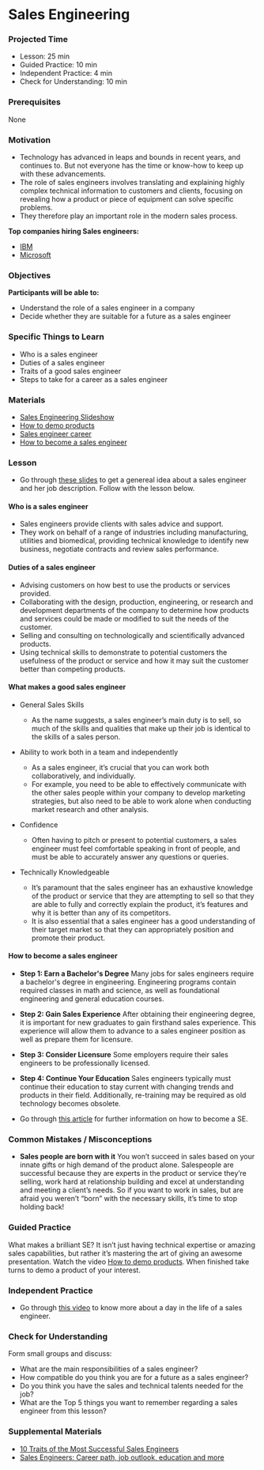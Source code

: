 # Sales Engineering

### Projected Time

- Lesson: 25 min
- Guided Practice: 10 min
- Independent Practice: 4 min
- Check for Understanding: 10 min

### Prerequisites

None

### Motivation

- Technology has advanced in leaps and bounds in recent years, and continues to. But not everyone has the time or know-how to keep up with these advancements.
- The role of sales engineers involves translating and explaining highly complex technical information to customers and clients, focusing on revealing how a product or piece of equipment can solve specific problems.
- They therefore play an important role in the modern sales process.

**Top companies hiring Sales engineers:**

- [IBM](https://www.ibm.com/)
- [Microsoft](https://www.microsoft.com/)

### Objectives

**Participants will be able to:**

- Understand the role of a sales engineer in a company
- Decide whether they are suitable for a future as a sales engineer

### Specific Things to Learn

- Who is a sales engineer
- Duties of a sales engineer
- Traits of a good sales engineer
- Steps to take for a career as a sales engineer

### Materials

- [Sales Engineering Slideshow](https://docs.google.com/presentation/d/1e_CgRXTbwZRj17F-Usza5xJerOqa0ya6Lt0wcBsQyak/edit?usp=sharing)
- [How to demo products](https://www.youtube.com/watch?v=Cxl_3ANnE0A)
- [Sales engineer career](https://www.youtube.com/watch?v=VoNkYHBgfHo)
- [How to become a sales engineer](https://www.careerexplorer.com/careers/sales-engineer/how-to-become/)

### Lesson

- Go through [these slides](ttps://docs.google.com/presentation/d/1e_CgRXTbwZRj17F-Usza5xJerOqa0ya6Lt0wcBsQyak/edit?usp=sharing) to get a genereal idea about a sales engineer and her job description. Follow with the lesson below.

#### Who is a sales engineer

- Sales engineers provide clients with sales advice and support.
- They work on behalf of a range of industries including manufacturing, utilities and biomedical, providing technical knowledge to identify new business, negotiate contracts and review sales performance.

#### Duties of a sales engineer

- Advising customers on how best to use the products or services provided.
- Collaborating with the design, production, engineering, or research and development departments of the company to determine how products and services could be made or modified to suit the needs of the customer.
- Selling and consulting on technologically and scientifically advanced products.
- Using technical skills to demonstrate to potential customers the usefulness of the product or service and how it may suit the customer better than competing products.

#### What makes a good sales engineer

- General Sales Skills

  - As the name suggests, a sales engineer’s main duty is to sell, so much of the skills and qualities that make up their job is identical to the skills of a sales person.

- Ability to work both in a team and independently
  - As a sales engineer, it’s crucial that you can work both collaboratively, and individually.
  - For example, you need to be able to effectively communicate with the other sales people within your company to develop marketing strategies, but also need to be able to work alone when conducting market research and other analysis.
- Confidence
  - Often having to pitch or present to potential customers, a sales engineer must feel comfortable speaking in front of people, and must be able to accurately answer any questions or queries.
- Technically Knowledgeable
  - It’s paramount that the sales engineer has an exhaustive knowledge of the product or service that they are attempting to sell so that they are able to fully and correctly explain the product, it’s features and why it is better than any of its competitors.
  - It is also essential that a sales engineer has a good understanding of their target market so that they can appropriately position and promote their product.

#### How to become a sales engineer

- **Step 1: Earn a Bachelor's Degree**
  Many jobs for sales engineers require a bachelor's degree in engineering. Engineering programs contain required classes in math and science, as well as foundational engineering and general education courses.
- **Step 2: Gain Sales Experience**
  After obtaining their engineering degree, it is important for new graduates to gain firsthand sales experience. This experience will allow them to advance to a sales engineer position as well as prepare them for licensure.
- **Step 3: Consider Licensure**
  Some employers require their sales engineers to be professionally licensed.
- **Step 4: Continue Your Education**
  Sales engineers typically must continue their education to stay current with changing trends and products in their field. Additionally, re-training may be required as old technology becomes obsolete.

- Go through [this article](https://www.careerexplorer.com/careers/sales-engineer/how-to-become/) for further information on how to become a SE.

### Common Mistakes / Misconceptions

- **Sales people are born with it**
  You won’t succeed in sales based on your innate gifts or high demand of the product alone. Salespeople are successful because they are experts in the product or service they’re selling, work hard at relationship building and excel at understanding and meeting a client’s needs. So if you want to work in sales, but are afraid you weren’t “born” with the necessary skills, it’s time to stop holding back!

### Guided Practice

What makes a brilliant SE? It isn’t just having technical expertise or amazing sales capabilities, but rather it’s mastering the art of giving an awesome presentation. Watch the video [How to demo products](https://www.youtube.com/watch?v=Cxl_3ANnE0A). When finished take turns to demo a product of your interest.

### Independent Practice

- Go through [this video](https://www.youtube.com/watch?v=VoNkYHBgfHo) to know more about a day in the life of a sales engineer.

### Check for Understanding

Form small groups and discuss:

- What are the main responsibilities of a sales engineer?
- How compatible do you think you are for a future as a sales engineer?
- Do you think you have the sales and technical talents needed for the job?
- What are the Top 5 things you want to remember regarding a sales engineer from this lesson?

### Supplemental Materials

- [10 Traits of the Most Successful Sales Engineers](https://www.linkedin.com/pulse/10-traits-most-successful-sales-engineers-dave-lusk)
- [Sales Engineers: Career path, job outlook, education and more](https://www.raise.me/careers/sales/sales-engineers)
